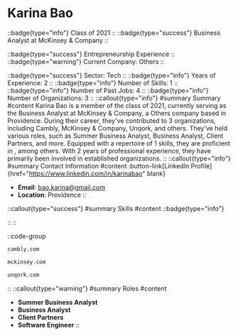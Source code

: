 # Karina Bao
::badge{type="info"}
Class of 2021
::
::badge{type="success"}
Business Analyst at McKinsey & Company
::

::badge{type="success"}
Entrepreneurship Experience
::
::badge{type="warning"}
Current Company: Others
::

::badge{type="success"}
Sector: Tech
::
::badge{type="info"}
Years of Experience: 2
::
::badge{type="info"}
Number of Skills: 1
::
::badge{type="info"}
Number of Past Jobs: 4
::
::badge{type="info"}
Number of Organizations: 3
::
::callout{type="info"}
#summary
Summary
#content
Karina Bao is a member of the class of 2021, currently serving as the Business Analyst at McKinsey & Company, a Others company based in Providence. During their career, they've contributed to 3 organizations, including Cambly, McKinsey & Company, Unqork, and others. They've held various roles, such as Summer Business Analyst, Business Analyst, Client Partners, and more. Equipped with a repertoire of 1 skills, they are proficient in , among others.  With 2 years of professional experience, they have primarily been involved in established organizations.
::
::callout{type="info"}
#summary
Contact Information
#content
:button-link[LinkedIn Profile]{href="https://www.linkedin.com/in/karinabao" blank}
- **Email**: bao.karina@gmail.com
- **Location**: Providence
::

::callout{type="success"}
#summary
Skills
#content
::badge{type="info"}

::
::

::code-group
```bash [Cambly]
cambly.com
```
```bash [McKinsey & Company]
mckinsey.com
```
```bash [Unqork]
unqork.com
```
::
::callout{type="warning"}
#summary
Roles
#content
- **Summer Business Analyst**
- **Business Analyst**
- **Client Partners**
- **Software Engineer**
::

